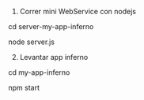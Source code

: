 1. Correr mini WebService con nodejs

cd server-my-app-inferno

node server.js



2. Levantar app inferno

cd my-app-inferno

npm start